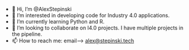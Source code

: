 - 👋 Hi, I’m @AlexStepinski
- 👀 I’m interested in developing code for Industry 4.0 applications.
- 🌱 I’m currently learning Python and R.
- 💞️ I’m looking to collaborate on I4.0 projects.  I have multiple projects in the pipeline.
- 📫 How to reach me:  email--> alex@stepinski.tech

<!---
AlexStepinski/AlexStepinski is a ✨ special ✨ repository because its `README.md` (this file) appears on your GitHub profile.
You can click the Preview link to take a look at your changes.
--->
